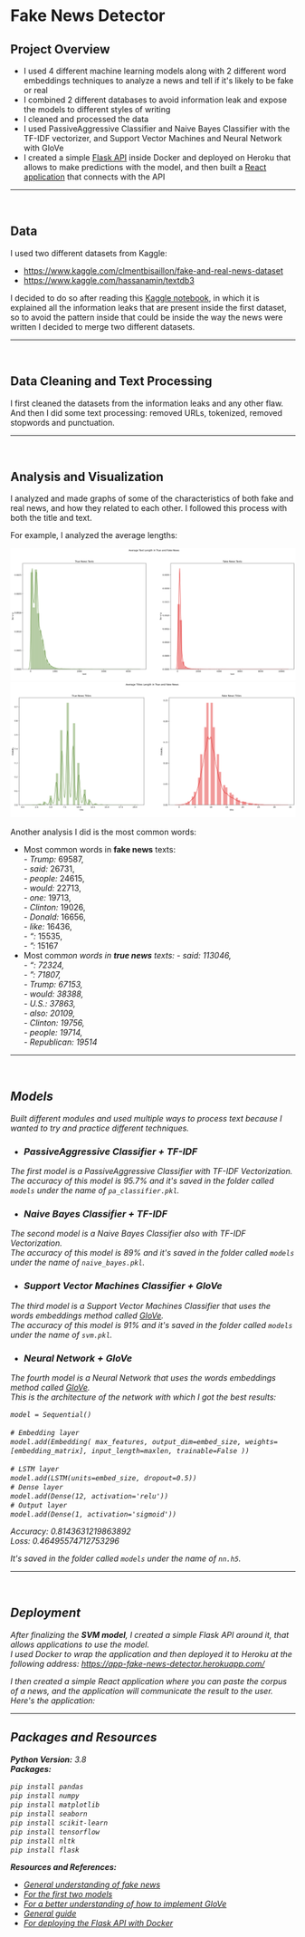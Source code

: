 # Fake News Detector

## Project Overview

* I used 4 different machine learning models along with 2 different word embeddings techniques to analyze a news and tell if it's likely to be fake or real
* I combined 2 different databases to avoid information leak and expose the models to different styles of writing 
* I cleaned and processed the data
* I used PassiveAggressive Classifier and Naive Bayes Classifier with the TF-IDF vectorizer, and Support Vector Machines and Neural Network with GloVe
* I created a simple [Flask API](https://app-fake-news-detector.herokuapp.com/) inside Docker and deployed on Heroku that allows to make predictions with the model, and then built a [React application](https://cgmuro.github.io/fake-news-detector-app-frontend/) that connects with the API

---
<br>

## Data

I used two different datasets from Kaggle:
* https://www.kaggle.com/clmentbisaillon/fake-and-real-news-dataset
* https://www.kaggle.com/hassanamin/textdb3

I decided to do so after reading this [Kaggle notebook](https://www.kaggle.com/mosewintner/5-information-leaks-100-accuracy), in which it is explained all the information leaks that are present inside the first dataset, so to avoid the pattern inside that could be inside the way the news were written I decided to merge two different datasets.

---
<br>

## Data Cleaning and Text Processing

I first cleaned the datasets from the information leaks and any other flaw.
And then I did some text processing: removed URLs, tokenized, removed stopwords and punctuation.

---
<br>

## Analysis and Visualization

I analyzed and made graphs of some of the characteristics of both fake and real news, and how they related to each other.
I followed this process with both the title and text.

For example, I analyzed the average lengths:
<br>

![titles length](./graphs/average_texts_length.png)
![titles length](./graphs/average_titles_length.png)

Another analysis I did is the most common words:
- Most common words in **fake news** texts:    
        - <em>Trump:</em> 69587,   
        - <em>said:</em> 26731,  
        - <em>people:</em> 24615,  
        - <em>would:</em> 22713,  
        - <em>one:</em> 19713,  
        - <em>Clinton:</em> 19026,  
        - <em>Donald:</em> 16656,  
        - <em>like:</em> 16436,  
        - <em>“:</em> 15535,  
        - <em>”:</em> 15167  
- Most com<em>mon words in **true news** texts:
        - <em>said:</em> 113046,    
        - <em>“:</em> 72324,    
        - <em>”:</em> 71807,    
        - <em>Trump:</em> 67153,    
        - <em>would:</em> 38388,    
        - <em>U.S.:</em> 37863,    
        - <em>also:</em> 20109,    
        - <em>Clinton:</em> 19756,    
        - <em>people:</em> 19714,    
        - <em>Republican:</em> 19514  

---
<br>

## Models

Built different modules and used multiple ways to process text because I wanted to try and practice different techniques.

* ### PassiveAggressive Classifier + TF-IDF
The first model is a PassiveAggressive Classifier with TF-IDF Vectorization.  
The accuracy of this model is  95.7% and it's saved in the folder called ```models``` under the name of ```pa_classifier.pkl```.

* ### Naive Bayes Classifier + TF-IDF
The second model is a Naive Bayes Classifier also with TF-IDF Vectorization.  
The accuracy of this model is  89% and it's saved in the folder called ```models``` under the name of ```naive_bayes.pkl```.

* ### Support Vector Machines Classifier + GloVe
The third model is a Support Vector Machines Classifier that uses the words embeddings method called [GloVe](https://github.com/stanfordnlp/GloVe).   
The accuracy of this model is  91% and it's saved in the folder called ```models``` under the name of ```svm.pkl```.

* ### Neural Network + GloVe
The fourth model is a Neural Network that uses the words embeddings method called [GloVe](https://github.com/stanfordnlp/GloVe).     
This is the architecture of the network with which I got the best results:

```
model = Sequential()

# Embedding layer
model.add(Embedding( max_features, output_dim=embed_size, weights=[embedding_matrix], input_length=maxlen, trainable=False ))

# LSTM layer
model.add(LSTM(units=embed_size, dropout=0.5))
# Dense layer
model.add(Dense(12, activation='relu'))
# Output layer
model.add(Dense(1, activation='sigmoid'))
```

Accuracy: 0.8143631219863892    
Loss: 0.46495574712753296

It's saved in the folder called ```models``` under the name of ```nn.h5```.

---
<br>

## Deployment

After finalizing the **SVM model**, I created a simple Flask API around it, that allows applications to use the model.   
I used Docker to wrap the application and then deployed it to Heroku at the following address: https://app-fake-news-detector.herokuapp.com/

I then created a simple React application where you can paste the corpus of a news, and the application will communicate the result to the user. Here's the application: 

---

## Packages and Resources
**Python Version:** 3.8     
**Packages:** 
```
pip install pandas
pip install numpy  
pip install matplotlib
pip install seaborn
pip install scikit-learn
pip install tensorflow 
pip install nltk 
pip install flask
```
**Resources and References:**   
* [General understanding of fake news](https://miguelmalvarez.com/2017/03/23/how-can-machine-learning-and-ai-help-solving-the-fake-news-problem/)
* [For the first two models](https://medium.com/swlh/detecting-fake-news-with-python-and-machine-learning-f78421d29a06)
* [For a better understanding of how to implement GloVe](https://www.kaggle.com/eswarbabu88/toxic-comment-glove-logistic-regression)
* [General guide](https://www.kaggle.com/madz2000/nlp-using-glove-embeddings-99-87-accuracy)
* [For deploying the Flask API with Docker](https://towardsdatascience.com/simple-way-to-deploy-machine-learning-models-to-cloud-fd58b771fdcf)
